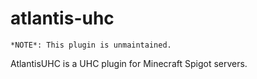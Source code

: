 # atlantis-uhc
```
*NOTE*: This plugin is unmaintained.
```
AtlantisUHC is a UHC plugin for Minecraft Spigot servers.

